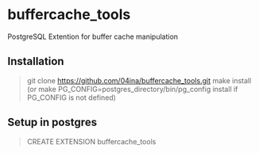 # buffercache_tools
PostgreSQL Extention for buffer cache manipulation 
## Installation
> git clone https://github.com/04ina/buffercache_tools.git
> make install (or make PG_CONFIG=postgres_directory/bin/pg_config install if PG_CONFIG is not defined)  
## Setup in postgres
> CREATE EXTENSION buffercache_tools  
